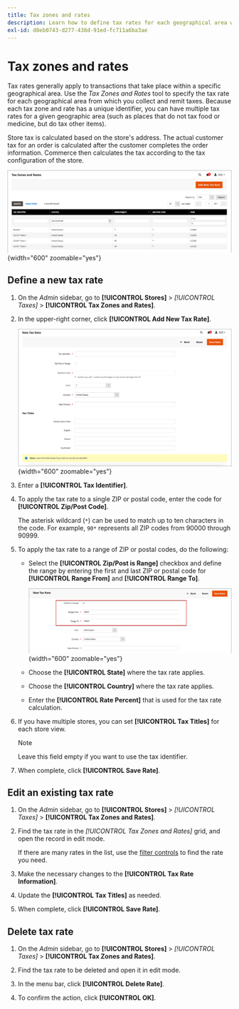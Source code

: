 ```yaml
---
title: Tax zones and rates
description: Learn how to define tax rates for each geographical area where you collect and remit taxes.
exl-id: d8eb0743-d277-438d-91ed-fc711a6ba3ae
---
```

# Tax zones and rates

Tax rates generally apply to transactions that take place within a specific geographical area. Use the _Tax Zones and Rates_ tool to specify the tax rate for each geographical area from which you collect and remit taxes. Because each tax zone and rate has a unique identifier, you can have multiple tax rates for a given geographic area (such as places that do not tax food or medicine, but do tax other items).

Store tax is calculated based on the store's address. The actual customer tax for an order is calculated after the customer completes the order information. Commerce then calculates the tax according to the tax configuration of the store.

![Tax Zones and Rates](./assets/tax-zones-rates.png){width="600" zoomable="yes"}

## Define a new tax rate

1. On the _Admin_ sidebar, go to **[!UICONTROL Stores]** > _[!UICONTROL Taxes]_ > **[!UICONTROL Tax Zones and Rates]**.

1. In the upper-right corner, click **[!UICONTROL Add New Tax Rate]**.

   ![New Tax Rate](./assets/tax-rate-new.png){width="600" zoomable="yes"}

1. Enter a **[!UICONTROL Tax Identifier]**.

1. To apply the tax rate to a single ZIP or postal code, enter the code for **[!UICONTROL Zip/Post Code]**.

   The asterisk wildcard (`*`) can be used to match up to ten characters in the code. For example, `90*` represents all ZIP codes from 90000 through 90999.

1. To apply the tax rate to a range of ZIP or postal codes, do the following:

   - Select the **[!UICONTROL Zip/Post is Range]** checkbox and define the range by entering the first and last ZIP or postal code for **[!UICONTROL Range From]** and **[!UICONTROL Range To]**.

      ![ZIP/Post is Range](./assets/tax-rate-new-zip-post-range.png){width="600" zoomable="yes"}

   - Choose the **[!UICONTROL State]** where the tax rate applies.

   - Choose the **[!UICONTROL Country]** where the tax rate applies.

   - Enter the **[!UICONTROL Rate Percent]** that is used for the tax rate calculation.

1. If you have multiple stores, you can set **[!UICONTROL Tax Titles]** for each store view.

   >[!NOTE]
   >
   >Leave this field empty if you want to use the tax identifier.

1. When complete, click **[!UICONTROL Save Rate]**.

## Edit an existing tax rate

1. On the _Admin_ sidebar, go to **[!UICONTROL Stores]** > _[!UICONTROL Taxes]_ > **[!UICONTROL Tax Zones and Rates]**.

1. Find the tax rate in the _[!UICONTROL Tax Zones and Rates]_ grid, and open the record in edit mode.

   If there are many rates in the list, use the [filter controls](../getting-started/admin-grid-controls.md) to find the rate you need.

1. Make the necessary changes to the **[!UICONTROL Tax Rate Information]**.

1. Update the **[!UICONTROL Tax Titles]** as needed.

1. When complete, click **[!UICONTROL Save Rate]**.

## Delete tax rate

1. On the _Admin_ sidebar, go to **[!UICONTROL Stores]** > _[!UICONTROL Taxes]_ > **[!UICONTROL Tax Zones and Rates]**.

1. Find the tax rate to be deleted and open it in edit mode.

1. In the menu bar, click **[!UICONTROL Delete Rate]**.

1. To confirm the action, click **[!UICONTROL OK]**.
